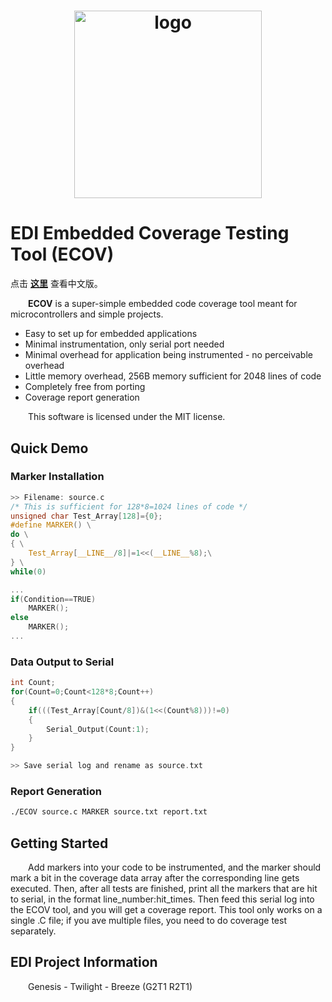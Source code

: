 <h1 align="center">
	<img width="300" src="https://raw.githubusercontent.com/EDI-Systems/G2T1_GeCov/master/logo.png" alt="logo">
</h1>

# EDI Embedded Coverage Testing Tool (ECOV)

点击 **[这里](README_CN.md)** 查看中文版。

&ensp;&ensp;&ensp;&ensp;**ECOV** is a super-simple embedded code coverage tool meant for microcontrollers and simple projects.
- Easy to set up for embedded applications
- Minimal instrumentation, only serial port needed
- Minimal overhead for application being instrumented - no perceivable overhead
- Little memory overhead, 256B memory sufficient for 2048 lines of code
- Completely free from porting
- Coverage report generation

&ensp;&ensp;&ensp;&ensp;This software is licensed under the MIT license.

## Quick Demo
### Marker Installation
```C
>> Filename: source.c 
/* This is sufficient for 128*8=1024 lines of code */
unsigned char Test_Array[128]={0};
#define MARKER() \
do \
{ \
    Test_Array[__LINE__/8]|=1<<(__LINE__%8);\
} \
while(0)

...
if(Condition==TRUE)
    MARKER();
else
    MARKER();
...
```

### Data Output to Serial 
```C
int Count;
for(Count=0;Count<128*8;Count++)
{
    if(((Test_Array[Count/8])&(1<<(Count%8)))!=0)
    {
        Serial_Output(Count:1);
    }
}

>> Save serial log and rename as source.txt
```

### Report Generation 
```sh
./ECOV source.c MARKER source.txt report.txt
```

## Getting Started

&ensp;&ensp;&ensp;&ensp;Add markers into your code to be instrumented, and the marker should mark a bit in the coverage data array after the corresponding line gets executed. Then, after all tests are finished, print all the markers that are hit to serial, in the format line_number:hit_times. Then feed this serial log into the ECOV tool, and you will get a coverage report. This tool only works on a single .C file; if you ave multiple files, you need to do coverage test separately. 

## EDI Project Information
&ensp;&ensp;&ensp;&ensp;Genesis - Twilight - Breeze (G2T1 R2T1)
